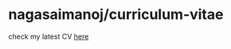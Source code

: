 # nagasaimanoj/curriculum-vitae

check my latest CV [here](https://nagasaimanoj.github.io/curriculum-vitae/)
